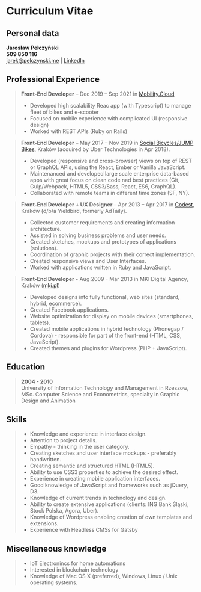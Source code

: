 # Curriculum Vitae

## Personal data

**Jarosław Pełczyński**\
**509 850 116**\
[jarek@pelczynski.me](mailto:jarek@pelczynski.me) | [LinkedIn](https://www.linkedin.com/in/jarekpelczynski/)


## Professional Experience

> **Front-End Developer** – Dec 2019 – Sep 2021 in [Mobility.Cloud](https://socialbicycles.com/)
>    * Developed high scalability Reac app (with Typescript) to manage fleet of bikes and e-scooter
>    * Focused on mobile experience with complicated UI (responsive design)
>    * Worked with REST APIs (Ruby on Rails)

> **Front-End Developer** – May 2017 – Nov 2019 in [Social Bicycles/JUMP Bikes](https://socialbicycles.com/), Kraków (acquired by Uber Technologies in Apr 2018).
> *   Developed (responsive and cross-browser) views on top of REST or GraphQL APIs, using the React, Ember or Vanilla JavaScript.
> *   Maintenanced and developed large scale enterprise data-based apps with great focus on clean code nad best practices (Git, Gulp/Webpack, HTML5, CSS3/Sass, React, ES6, GraphQL).
> *   Collaborated with remote teams in different time zones (SF, NY).


> **Front-End Developer + UX Designer** – Apr 2013 – Apr 2017 in [Codest](https://codesthq.com), Kraków (d/b/a Yieldbird, formerly AdTaily).
>    *   Collected customer requirements and creating information architecture.
>    *   Assisted in solving business problems and user needs.
>    *   Created sketches, mockups and prototypes of applications (solutions).
>    *   Coordination of graphic projects with their correct implementation.
>    *   Created responsive views and User Interfaces.
>    *   Worked with applications written in Ruby and JavaScript.

> **Front-End Developer** - Aug 2009 - Mar 2013 in MKI Digital Agency, Kraków ([mki.pl](http://www.mki.pl))
>    *   Developed designs into fully functional, web sites (standard, hybrid, ecommerce).
>    *   Created Facebook applications.
>    *   Website optimization for display on mobile devices (smartphones, tablets).
>    *   Created mobile applications in hybrid technology (Phonegap / Cordova) - responsible for part of the front-end (HTML, CSS, JavaScript).
>    *   Created themes and plugins for Wordpress (PHP + JavaScript).


## Education

>   **2004 - 2010**\
>    University of Information Technology and Management in Rzeszow, MSc. Computer Science and Econometrics, specialty in Graphic Design and Animation


## Skills
>*   Knowledge and experience in interface design.
>*   Attention to project details.
>*   Empathy - thinking in the user category.
>*   Creating sketches and user interface mockups - preferably handwritten.
>*   Creating semantic and structured HTML (HTML5).
>*   Ability to use CSS3 properties to achieve the desired effect.
>*   Experience in creating mobile application interfaces.
>*   Good knowledge of JavaScript and frameworks such as jQuery, D3.
>*   Knowledge of current trends in technology and design.
>*   Ability to create extensive applications (clients: ING Bank Śląski, Stock Polska, Agora, Uber).
>*   Knowledge of Wordpress enabling creation of own templates and extensions.
>*   Experience with Headless CMSs for Gatsby

## Miscellaneous knowledge

> *   IoT Electronincs for home automations
> *   Interested in blockchain technology
> *   Knowledge of Mac OS X (preferred), Windows, Linux / Unix operating systems.
